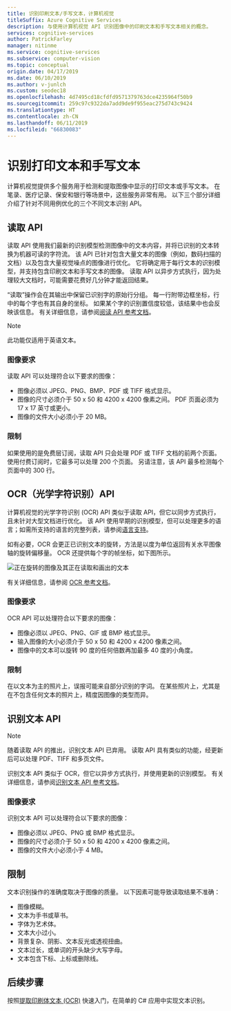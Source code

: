 ```yaml
---
title: 识别印刷文本/手写文本，计算机视觉
titleSuffix: Azure Cognitive Services
description: 与使用计算机视觉 API 识别图像中的印刷文本和手写文本相关的概念。
services: cognitive-services
author: PatrickFarley
manager: nitinme
ms.service: cognitive-services
ms.subservice: computer-vision
ms.topic: conceptual
origin.date: 04/17/2019
ms.date: 06/10/2019
ms.author: v-junlch
ms.custom: seodec18
ms.openlocfilehash: 4d7495cd18cfdfd9571379763dce4235964f50b9
ms.sourcegitcommit: 259c97c9322da7add9de9f955eac275d743c9424
ms.translationtype: HT
ms.contentlocale: zh-CN
ms.lasthandoff: 06/11/2019
ms.locfileid: "66830083"
---
```

# <a name="recognize-printed-and-handwritten-text"></a>识别打印文本和手写文本

计算机视觉提供多个服务用于检测和提取图像中显示的打印文本或手写文本。 在笔录、医疗记录、保安和银行等场景中，这些服务非常有用。 以下三个部分详细介绍了针对不同用例优化的三个不同文本识别 API。

## <a name="read-api"></a>读取 API

读取 API 使用我们最新的识别模型检测图像中的文本内容，并将已识别的文本转换为机器可读的字符流。 该 API 已针对包含大量文本的图像（例如，数码扫描的文档）以及包含大量视觉噪点的图像进行优化。 它将确定用于每行文本的识别模型，并支持包含印刷文本和手写文本的图像。 读取 API 以异步方式执行，因为处理较大文档时，可能需要花费好几分钟才能返回结果。

“读取”操作会在其输出中保留已识别字的原始行分组。 每一行附带边框坐标，行中的每个字也有其自身的坐标。 如果某个字的识别置信度较低，该结果中也会反映该信息。 有关详细信息，请参阅[阅读 API 参考文档](https://dev.cognitive.azure.cn/docs/services/5adf991815e1060e6355ad44/operations/2afb498089f74080d7ef85eb)。

> [!NOTE]
> 此功能仅适用于英语文本。

### <a name="image-requirements"></a>图像要求

读取 API 可以处理符合以下要求的图像：

- 图像必须以 JPEG、PNG、BMP、PDF 或 TIFF 格式显示。
- 图像的尺寸必须介于 50 x 50 和 4200 x 4200 像素之间。 PDF 页面必须为 17 x 17 英寸或更小。
- 图像的文件大小必须小于 20 MB。

### <a name="limitations"></a>限制

如果使用的是免费层订阅，读取 API 只会处理 PDF 或 TIFF 文档的前两个页面。 使用付费订阅时，它最多可以处理 200 个页面。 另请注意，该 API 最多检测每个页面中的 300 行。

## <a name="ocr-optical-character-recognition-api"></a>OCR（光学字符识别）API

计算机视觉的光学字符识别 (OCR) API 类似于读取 API，但它以同步方式执行，且未针对大型文档进行优化。 该 API 使用早期的识别模型，但可以处理更多的语言；如需所支持的语言的完整列表，请参阅[语言支持](language-support.md#text-recognition)。

如有必要，OCR 会更正已识别文本的旋转，方法是以度为单位返回有关水平图像轴的旋转偏移量。 OCR 还提供每个字的帧坐标，如下图所示。

![正在旋转的图像及其正在读取和画出的文本](./Images/vision-overview-ocr.png)

有关详细信息，请参阅 [OCR 参考文档](https://dev.cognitive.azure.cn/docs/services/5adf991815e1060e6355ad44/operations/56f91f2e778daf14a499e1fc)。

### <a name="image-requirements"></a>图像要求

OCR API 可以处理符合以下要求的图像：

* 图像必须以 JPEG、PNG、GIF 或 BMP 格式显示。
* 输入图像的大小必须介于 50 x 50 和 4200 x 4200 像素之间。
* 图像中的文本可以旋转 90 度的任何倍数再加最多 40 度的小角度。

### <a name="limitations"></a>限制

在以文本为主的照片上，误报可能来自部分识别的字词。 在某些照片上，尤其是在不包含任何文本的照片上，精度因图像的类型而异。

## <a name="recognize-text-api"></a>识别文本 API

> [!NOTE]
> 随着读取 API 的推出，识别文本 API 已弃用。 读取 API 具有类似的功能，经更新后可以处理 PDF、TIFF 和多页文件。

识别文本 API 类似于 OCR，但它以异步方式执行，并使用更新的识别模型。 有关详细信息，请参阅[识别文本 API 参考文档](https://dev.cognitive.azure.cn/docs/services/5adf991815e1060e6355ad44/operations/587f2c6a154055056008f200)。

### <a name="image-requirements"></a>图像要求

识别文本 API 可以处理符合以下要求的图像：

- 图像必须以 JPEG、PNG 或 BMP 格式显示。
- 图像的尺寸必须介于 50 x 50 和 4200 x 4200 像素之间。
- 图像的文件大小必须小于 4 MB。

## <a name="limitations"></a>限制

文本识别操作的准确度取决于图像的质量。 以下因素可能导致读取结果不准确：

* 图像模糊。
* 文本为手书或草书。
* 字体为艺术体。
* 文本大小过小。
* 背景复杂、阴影、文本反光或透视扭曲。
* 文本过长，或单词的开头缺少大写字母。
* 文本包含下标、上标或删除线。

## <a name="next-steps"></a>后续步骤

按照[提取印刷体文本 (OCR)](./quickstarts/csharp-print-text.md) 快速入门，在简单的 C# 应用中实现文本识别。

<!-- Update_Description: wording update -->